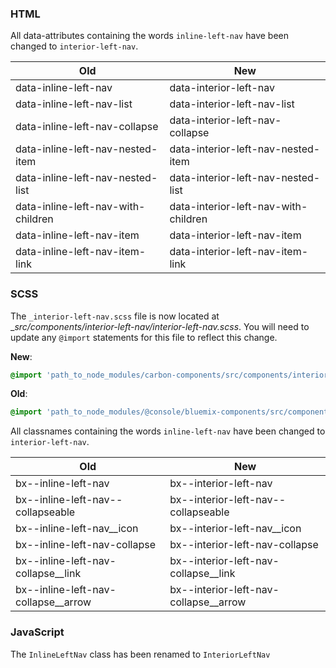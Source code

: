 ### HTML

All data-attributes containing the words `inline-left-nav` have been changed to `interior-left-nav`.

| Old                           | New                        |
|------------------------------------|------------------------------------|
| data-inline-left-nav | data-interior-left-nav |
| data-inline-left-nav-list | data-interior-left-nav-list |
| data-inline-left-nav-collapse | data-interior-left-nav-collapse |
| data-inline-left-nav-nested-item |  data-interior-left-nav-nested-item |
| data-inline-left-nav-nested-list | data-interior-left-nav-nested-list |
| data-inline-left-nav-with-children |  data-interior-left-nav-with-children |
| data-inline-left-nav-item | data-interior-left-nav-item |
| data-inline-left-nav-item-link | data-interior-left-nav-item-link |

### SCSS

The `_interior-left-nav.scss` file is now located at __src/components/interior-left-nav/_interior-left-nav.scss__. You will need to update any `@import` statements for this file to reflect this change.

**New**: 
```scss
@import 'path_to_node_modules/carbon-components/src/components/interior-left-nav/interior-left-nav';
```

**Old**: 
```scss
@import 'path_to_node_modules/@console/bluemix-components/src/components/interior-left-nav/interior-left-nav';
```

All classnames containing the words `inline-left-nav` have been changed to `interior-left-nav`.

| Old                           | New                        |
|------------------------------------|------------------------------------|
| bx--inline-left-nav | bx--interior-left-nav |
| bx--inline-left-nav--collapseable | bx--interior-left-nav--collapseable |
| bx--inline-left-nav__icon | bx--interior-left-nav__icon |
| bx--inline-left-nav-collapse |  bx--interior-left-nav-collapse |
| bx--inline-left-nav-collapse__link | bx--interior-left-nav-collapse__link |
| bx--inline-left-nav-collapse__arrow |  bx--interior-left-nav-collapse__arrow |

### JavaScript

The `InlineLeftNav` class has been renamed to `InteriorLeftNav`
